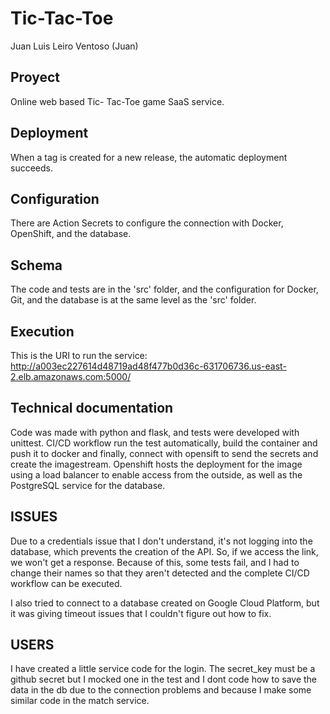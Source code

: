 # Tic-Tac-Toe

Juan Luis Leiro Ventoso (Juan)

## Proyect

Online web based Tic- Tac-Toe game SaaS service.

## Deployment

When a tag is created for a new release, the automatic deployment succeeds.

## Configuration

There are Action Secrets to configure the connection with Docker, OpenShift, and the database.

## Schema

The code and tests are in the 'src' folder, and the configuration for Docker, Git, and the database is at the same level as the 'src' folder.

## Execution

This is the URI to run the service: http://a003ec227614d48719ad48f477b0d36c-631706736.us-east-2.elb.amazonaws.com:5000/

## Technical documentation

Code was made with python and flask, and tests were developed with unittest.
CI/CD workflow run the test automatically, build the container and push it to docker and finally, connect with opensift to send the secrets and create the imagestream.
Openshift hosts the deployment for the image using a load balancer to enable access from the outside, as well as the PostgreSQL service for the database.

## ISSUES

Due to a credentials issue that I don't understand, it's not logging into the database, which prevents the creation of the API. So, if we access the link, we won't get a response. Because of this, some tests fail, and I had to change their names so that they aren't detected and the complete CI/CD workflow can be executed.

I also tried to connect to a database created on Google Cloud Platform, but it was giving timeout issues that I couldn't figure out how to fix.

## USERS

I have created a little service code for the login. The secret_key must be a github secret but I mocked one in the test and I dont code how to save the data in the db due to the connection problems and because I make some similar code in the match service.